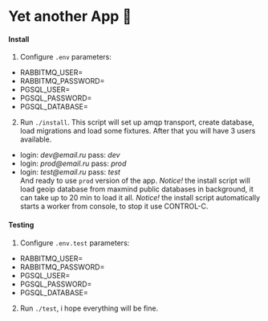 # Yet another App 🍺

#### Install

1. Configure `.env` parameters:
- RABBITMQ_USER=
- RABBITMQ_PASSWORD=
- PGSQL_USER=
- PGSQL_PASSWORD=
- PGSQL_DATABASE=
2. Run `./install`. This script will set up amqp transport, create database, load migrations and load some fixtures. After that you will have 3 users available.
- login: _dev@email.ru_ pass: _dev_
- login: _prod@email.ru_ pass: _prod_ 
- login: _test@email.ru_ pass: _test_  
And ready to use `prod` version of the app.
_Notice!_ the install script will load geoip database from maxmind public databases in background, it can take up to 20 min to load it all.
_Notice!_ the install script automatically starts a worker from console, to stop it use CONTROL-C.


#### Testing

1. Configure `.env.test` parameters:
- RABBITMQ_USER=
- RABBITMQ_PASSWORD=
- PGSQL_USER=
- PGSQL_PASSWORD=
- PGSQL_DATABASE=

2. Run `./test`, i hope everything will be fine.